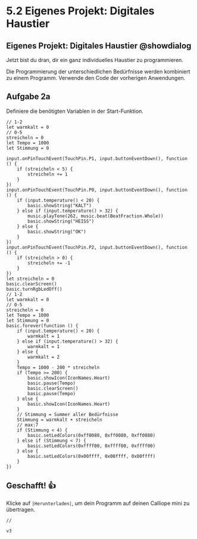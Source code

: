# 5.2 Eigenes Projekt: Digitales Haustier

## Eigenes Projekt: Digitales Haustier @showdialog
Jetzt bist du dran, dir ein ganz individuelles Haustier zu programmieren.

Die Programmierung der unterschiedlichen Bedürfnisse werden kombiniert zu einem Programm. Verwende den Code der vorherigen Anwendungen.

## Aufgabe 2a

Definiere die benötigten Variablen in der Start-Funktion.

```blocks
// 1-2
let warmkalt = 0
// 0-5
streicheln = 0
let Tempo = 1000
let Stimmung = 0
```


```blocks
input.onPinTouchEvent(TouchPin.P1, input.buttonEventDown(), function () {
    if (streicheln < 5) {
        streicheln += 1
    }
})
input.onPinTouchEvent(TouchPin.P0, input.buttonEventDown(), function () {
    if (input.temperature() < 20) {
        basic.showString("KALT")
    } else if (input.temperature() > 32) {
        music.playTone(262, music.beat(BeatFraction.Whole))
        basic.showString("HEISS")
    } else {
        basic.showString("OK")
    }
})
input.onPinTouchEvent(TouchPin.P2, input.buttonEventDown(), function () {
    if (streicheln > 0) {
        streicheln += -1
    }
})
let streicheln = 0
basic.clearScreen()
basic.turnRgbLedOff()
// 1-2
let warmkalt = 0
// 0-5
streicheln = 0
let Tempo = 1000
let Stimmung = 0
basic.forever(function () {
    if (input.temperature() < 20) {
        warmkalt = 1
    } else if (input.temperature() > 32) {
        warmkalt = 1
    } else {
        warmkalt = 2
    }
    Tempo = 1000 - 200 * streicheln
    if (Tempo >= 200) {
        basic.showIcon(IconNames.Heart)
        basic.pause(Tempo)
        basic.clearScreen()
        basic.pause(Tempo)
    } else {
        basic.showIcon(IconNames.Heart)
    }
    // Stimmung = Summer aller Bedürfnisse
    Stimmung = warmkalt + streicheln
    // max:7
    if (Stimmung < 4) {
        basic.setLedColors(0xff0080, 0xff0080, 0xff0080)
    } else if (Stimmung < 7) {
        basic.setLedColors(0xffff00, 0xffff00, 0xffff00)
    } else {
        basic.setLedColors(0x00ffff, 0x00ffff, 0x00ffff)
    }
})
```



## Geschafft! 👍
Klicke auf ``|Herunterladen|``, um dein Programm auf deinen Calliope mini zu übertragen.


```template
//
```

```package
v3
```